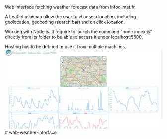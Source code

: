 Web interface fetching weather forecast data from Infoclimat.fr.

A Leaflet minimap allow the user to choose a location, including geolocation, geocoding (search bar) and on click location.

Working with Node.js. It require to launch the command "node index.js" directly from its folder to be able to access it under localhost:5500.

Hosting has to be defined to use it from multiple machines.
![Alt text](./public/images/image.png)# web-weather-interface